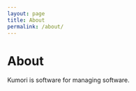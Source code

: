 ```yaml
---
layout: page
title: About
permalink: /about/
---
```


# About

Kumori is software for managing software.
